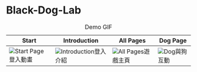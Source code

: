 # Black-Dog-Lab

<table>
    <caption>Demo GIF</caption>
    <thead>
        <tr>
            <th>Start</th>
            <th>Introduction</th>
            <th>All Pages</th>
            <th>Dog Page</th>
        </tr>
    </thead>
    <tbody>
    <tr>
        <td>
            <img src="demo/startPage.gif" alt="Start Page"/>登入動畫
        </td>
        <td>
            <img src="demo/Introduction.gif" alt="Introduction"/>登入介紹
        </td>
        <td>
            <img src="demo/allPages.gif" alt="All Pages"/>遊戲主頁
        </td>
        <td>
            <img src="demo/dogFeed.gif" alt="Dog"/>與狗互動
        </td>
    </tr>
    </tbody>
</table>